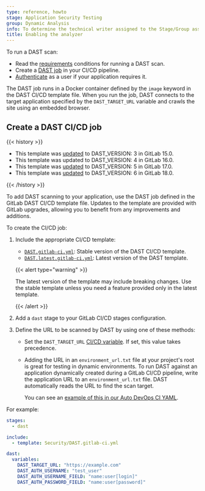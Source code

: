 ```yaml
---
type: reference, howto
stage: Application Security Testing
group: Dynamic Analysis
info: To determine the technical writer assigned to the Stage/Group associated with this page, see https://handbook.gitlab.com/handbook/product/ux/technical-writing/#assignments
title: Enabling the analyzer
---
```


To run a DAST scan:

- Read the [requirements](../_index.md) conditions for running a DAST scan.
- Create a [DAST job](#create-a-dast-cicd-job) in your CI/CD pipeline.
- [Authenticate](authentication.md) as a user if your application requires it.

The DAST job runs in a Docker container defined by the `image` keyword in the DAST CI/CD template file.
When you run the job, DAST connects to the target application specified by the `DAST_TARGET_URL` variable
and crawls the site using an embedded browser.

## Create a DAST CI/CD job

{{< history >}}

- This template was [updated](https://gitlab.com/gitlab-org/gitlab/-/merge_requests/87183) to DAST_VERSION: 3 in GitLab 15.0.
- This template was updated to DAST_VERSION: 4 in GitLab 16.0.
- This template was [updated](https://gitlab.com/gitlab-org/gitlab/-/merge_requests/151910) to DAST_VERSION: 5 in GitLab 17.0.
- This template was [updated](https://gitlab.com/gitlab-org/gitlab/-/merge_requests/188703) to DAST_VERSION: 6 in GitLab 18.0.

{{< /history >}}

To add DAST scanning to your application, use the DAST job defined
in the GitLab DAST CI/CD template file. Updates to the template are provided with GitLab
upgrades, allowing you to benefit from any improvements and additions.

To create the CI/CD job:

1. Include the appropriate CI/CD template:

   - [`DAST.gitlab-ci.yml`](https://gitlab.com/gitlab-org/gitlab/-/blob/master/lib/gitlab/ci/templates/Security/DAST.gitlab-ci.yml):
     Stable version of the DAST CI/CD template.
   - [`DAST.latest.gitlab-ci.yml`](https://gitlab.com/gitlab-org/gitlab/-/blob/master/lib/gitlab/ci/templates/Security/DAST.latest.gitlab-ci.yml):
     Latest version of the DAST template.

   {{< alert type="warning" >}}

   The latest version of the template may include breaking changes. Use the
   stable template unless you need a feature provided only in the latest template.

   {{< /alert >}}

1. Add a `dast` stage to your GitLab CI/CD stages configuration.

1. Define the URL to be scanned by DAST by using one of these methods:

   - Set the `DAST_TARGET_URL` [CI/CD variable](../../../../../ci/yaml/_index.md#variables).
     If set, this value takes precedence.

   - Adding the URL in an `environment_url.txt` file at your project's root is great for testing in
     dynamic environments. To run DAST against an application dynamically created during a GitLab CI/CD
     pipeline, write the application URL to an `environment_url.txt` file. DAST automatically reads the
     URL to find the scan target.

     You can see an [example of this in our Auto DevOps CI YAML](https://gitlab.com/gitlab-org/gitlab/-/blob/master/lib/gitlab/ci/templates/Jobs/Deploy.gitlab-ci.yml).

For example:

```yaml
stages:
  - dast

include:
  - template: Security/DAST.gitlab-ci.yml

dast:
  variables:
    DAST_TARGET_URL: "https://example.com"
    DAST_AUTH_USERNAME: "test_user"
    DAST_AUTH_USERNAME_FIELD: "name:user[login]"
    DAST_AUTH_PASSWORD_FIELD: "name:user[password]"
```
